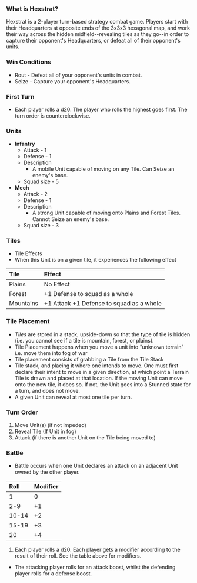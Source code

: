 ### What is Hexstrat?
Hexstrat is a 2-player turn-based strategy combat game. Players start with their Headquarters at opposite ends of the 3x3x3 hexagonal map, and work their way across the hidden midfield--revealing tiles as they go--in order to capture their opponent's Headquarters, or defeat all of their opponent's units.

### Win Conditions
* Rout - Defeat all of your opponent's units in combat.
* Seize - Capture your opponent's Headquarters.

### First Turn
* Each player rolls a d20. The player who rolls the highest goes first. The turn order is counterclockwise.

### Units
* __Infantry__
  * Attack - 1
  * Defense - 1
  * Description
    * A mobile Unit capable of moving on any Tile. Can Seize an enemy's base.
  * Squad size - 5
* __Mech__
  * Attack - 2
  * Defense - 1
  * Description
    * A strong Unit capable of moving onto Plains and Forest Tiles. Cannot Seize an enemy's base.
  * Squad size - 3

### Tiles
* Tile Effects
 * When this Unit is on a given tile, it experiences the following effect


 | Tile     | Effect                                  |
 | :------- | :-------------------------------------- |
 |  Plains  |  No Effect                              |
 |  Forest  | +1 Defense to squad as a whole          |
 | Mountains| +1 Attack +1 Defense to squad as a whole|


### Tile Placement
* _Tiles_ are stored in a stack, upside-down so that the type of tile is hidden (i.e. you cannot see if a tile is mountain, forest, or plains).
* Tile Placement happens when you move a unit into “unknown terrain” i.e. move them into fog of war
* Tile placement consists of grabbing a Tile from the Tile Stack
* Tile stack, and placing it where one intends to move. One must first declare their intent to move in a given direction, at which point a Terrain Tile is drawn and placed at that location. If the moving Unit can move onto the new tile, it does so. If not, the Unit goes into a Stunned state for a turn, and does not move.
* A given Unit can reveal at most one tile per turn.

### Turn Order
1. Move Unit(s) (if not impeded)
2. Reveal Tile (If Unit in fog)
3. Attack (if there is another Unit on the Tile being moved to)

### Battle
* Battle occurs when one Unit declares an attack on an adjacent Unit owned by the other player.

| Roll  | Modifier |
| :---- | :------- |
| 1     |    0     |
| 2-9   |    +1    |
| 10-14 |    +2    |
| 15-19 |    +3    |
| 20    |    +4    |
1. Each player rolls a d20. Each player gets a modifier according to the result of their roll. See the table above for modifiers.
  * The attacking player rolls for an attack boost, whilst the defending player rolls for a defense boost.
